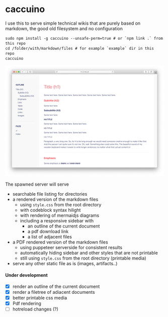 # caccuino

I use this to serve simple technical wikis that are purely based on markdown, the good old filesystem and no configuration


    sudo npm install -g caccuino --unsafe-perm=true # or `npm link .` from this repo
    cd /folder/with/markdown/files # for example `example` dir in this repo
    caccuino

![screenshot](screenshot.png)

The spawned server will serve 

- searchable file listing for directories
- a rendered version of the markdown files
  - using `style.css` from the root directory
  - with codeblock syntax hilight
  - with rendering of mermaidjs diagrams
  - including a responsive sidebar with
    - an outline of the current document
    - a pdf download link
    - a list of adjacent files
- a PDF rendered version of the markdown files
  - using puppeteer serverside for consistent results
  - automatically hiding sidebar and other styles that are not printable
  - still using `style.css` from the root directory (printable media)
- serve any other static file as is (images, artifacts..)

#### Under development

- [x] render an outline of the current document
- [x] render a filetree of adiacent documents
- [x] better printable css media
- [x] Pdf rendering
- [ ] hotreload changes (?)
